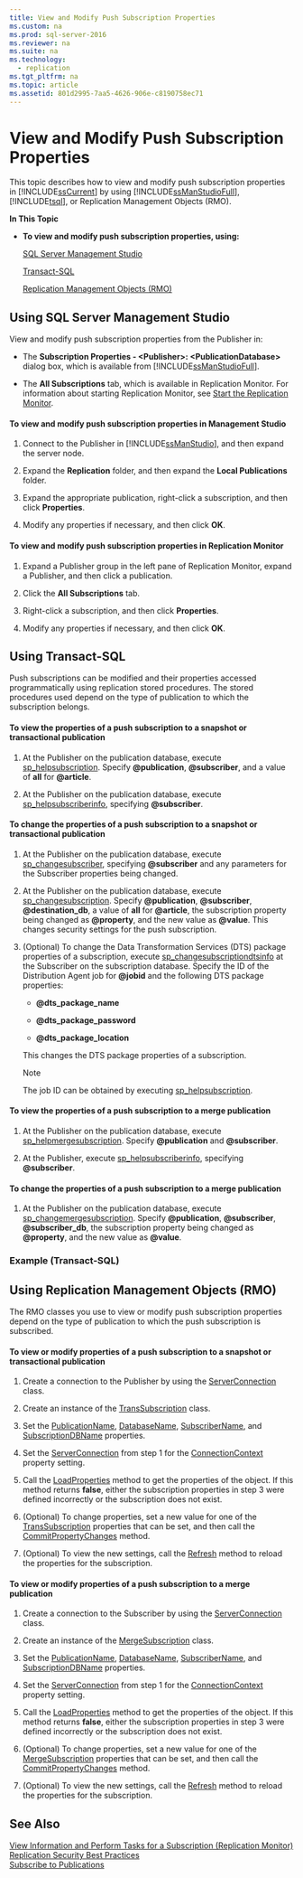 ```yaml
---
title: View and Modify Push Subscription Properties
ms.custom: na
ms.prod: sql-server-2016
ms.reviewer: na
ms.suite: na
ms.technology: 
  - replication
ms.tgt_pltfrm: na
ms.topic: article
ms.assetid: 801d2995-7aa5-4626-906e-c8190758ec71
---
```

# View and Modify Push Subscription Properties
  This topic describes how to view and modify push subscription properties in [!INCLUDE[ssCurrent](../../Token/Other/ssCurrent_md.md)] by using [!INCLUDE[ssManStudioFull](../../Token/Other/ssManStudioFull_md.md)], [!INCLUDE[tsql](../../Token/Other/tsql_md.md)], or Replication Management Objects \(RMO\).  
  
 **In This Topic**  
  
-   **To view and modify push subscription properties, using:**  
  
     [SQL Server Management Studio](#SSMSProcedure)  
  
     [Transact\-SQL](#TsqlProcedure)  
  
     [Replication Management Objects \(RMO\)](#RMOProcedure)  
  
##  <a name="SSMSProcedure"></a> Using SQL Server Management Studio  
 View and modify push subscription properties from the Publisher in:  
  
-   The **Subscription Properties \- \<Publisher\>: \<PublicationDatabase\>** dialog box, which is available from [!INCLUDE[ssManStudioFull](../../Token/Other/ssManStudioFull_md.md)].  
  
-   The **All Subscriptions** tab, which is available in Replication Monitor. For information about starting Replication Monitor, see [Start the Replication Monitor](../../Topics/TopicNameNotContainA/Start-the-Replication-Monitor.md).  
  
#### To view and modify push subscription properties in Management Studio  
  
1.  Connect to the Publisher in [!INCLUDE[ssManStudio](../../Token/Other/ssManStudio_md.md)], and then expand the server node.  
  
2.  Expand the **Replication** folder, and then expand the **Local Publications** folder.  
  
3.  Expand the appropriate publication, right\-click a subscription, and then click **Properties**.  
  
4.  Modify any properties if necessary, and then click **OK**.  
  
#### To view and modify push subscription properties in Replication Monitor  
  
1.  Expand a Publisher group in the left pane of Replication Monitor, expand a Publisher, and then click a publication.  
  
2.  Click the **All Subscriptions** tab.  
  
3.  Right\-click a subscription, and then click **Properties**.  
  
4.  Modify any properties if necessary, and then click **OK**.  
  
##  <a name="TsqlProcedure"></a> Using Transact\-SQL  
 Push subscriptions can be modified and their properties accessed programmatically using replication stored procedures. The stored procedures used depend on the type of publication to which the subscription belongs.  
  
#### To view the properties of a push subscription to a snapshot or transactional publication  
  
1.  At the Publisher on the publication database, execute [sp\_helpsubscription](../Topic/sp_helpsubscription%20\(Transact-SQL\).md). Specify **@publication**, **@subscriber**, and a value of **all** for **@article**.  
  
2.  At the Publisher on the publication database, execute [sp\_helpsubscriberinfo](../Topic/sp_helpsubscriberinfo%20\(Transact-SQL\).md), specifying **@subscriber**.  
  
#### To change the properties of a push subscription to a snapshot or transactional publication  
  
1.  At the Publisher on the publication database, execute [sp\_changesubscriber](../Topic/sp_changesubscriber%20\(Transact-SQL\).md), specifying **@subscriber** and any parameters for the Subscriber properties being changed.  
  
2.  At the Publisher on the publication database, execute [sp\_changesubscription](../Topic/sp_changesubscription%20\(Transact-SQL\).md). Specify **@publication**, **@subscriber**, **@destination\_db**, a value of **all** for **@article**, the subscription property being changed as **@property**, and the new value as **@value**. This changes security settings for the push subscription.  
  
3.  \(Optional\) To change the Data Transformation Services \(DTS\) package properties of a subscription, execute [sp\_changesubscriptiondtsinfo](../Topic/sp_changesubscriptiondtsinfo%20\(Transact-SQL\).md) at the Subscriber on the subscription database. Specify the ID of the Distribution Agent job for **@jobid** and the following DTS package properties:  
  
    -   **@dts\_package\_name**  
  
    -   **@dts\_package\_password**  
  
    -   **@dts\_package\_location**  
  
     This changes the DTS package properties of a subscription.  
  
    > [!NOTE]  
    >  The job ID can be obtained by executing [sp\_helpsubscription](../Topic/sp_helpsubscription%20\(Transact-SQL\).md).  
  
#### To view the properties of a push subscription to a merge publication  
  
1.  At the Publisher on the publication database, execute [sp\_helpmergesubscription](../Topic/sp_helpmergesubscription%20\(Transact-SQL\).md). Specify **@publication** and **@subscriber**.  
  
2.  At the Publisher, execute [sp\_helpsubscriberinfo](../Topic/sp_helpsubscriberinfo%20\(Transact-SQL\).md), specifying **@subscriber**.  
  
#### To change the properties of a push subscription to a merge publication  
  
1.  At the Publisher on the publication database, execute [sp\_changemergesubscription](../Topic/sp_changemergesubscription%20\(Transact-SQL\).md). Specify **@publication**, **@subscriber**, **@subscriber\_db**, the subscription property being changed as **@property**, and the new value as **@value**.  
  
###  <a name="TsqlExample"></a> Example \(Transact\-SQL\)  
  
##  <a name="RMOProcedure"></a> Using Replication Management Objects \(RMO\)  
 The RMO classes you use to view or modify push subscription properties depend on the type of publication to which the push subscription is subscribed.  
  
#### To view or modify properties of a push subscription to a snapshot or transactional publication  
  
1.  Create a connection to the Publisher by using the [ServerConnection](assetId:///T:Microsoft.SqlServer.Management.Common.ServerConnection) class.  
  
2.  Create an instance of the [TransSubscription](assetId:///T:Microsoft.SqlServer.Replication.TransSubscription) class.  
  
3.  Set the [PublicationName](assetId:///P:Microsoft.SqlServer.Replication.Subscription.PublicationName), [DatabaseName](assetId:///P:Microsoft.SqlServer.Replication.Subscription.DatabaseName), [SubscriberName](assetId:///P:Microsoft.SqlServer.Replication.Subscription.SubscriberName), and [SubscriptionDBName](assetId:///P:Microsoft.SqlServer.Replication.Subscription.SubscriptionDBName) properties.  
  
4.  Set the [ServerConnection](assetId:///T:Microsoft.SqlServer.Management.Common.ServerConnection) from step 1 for the [ConnectionContext](assetId:///P:Microsoft.SqlServer.Replication.ReplicationObject.ConnectionContext) property setting.  
  
5.  Call the [LoadProperties](assetId:///M:Microsoft.SqlServer.Replication.ReplicationObject.LoadProperties) method to get the properties of the object. If this method returns **false**, either the subscription properties in step 3 were defined incorrectly or the subscription does not exist.  
  
6.  \(Optional\) To change properties, set a new value for one of the [TransSubscription](assetId:///T:Microsoft.SqlServer.Replication.TransSubscription) properties that can be set, and then call the [CommitPropertyChanges](assetId:///M:Microsoft.SqlServer.Replication.ReplicationObject.CommitPropertyChanges) method.  
  
7.  \(Optional\) To view the new settings, call the [Refresh](assetId:///M:Microsoft.SqlServer.Replication.ReplicationObject.Refresh) method to reload the properties for the subscription.  
  
#### To view or modify properties of a push subscription to a merge publication  
  
1.  Create a connection to the Subscriber by using the [ServerConnection](assetId:///T:Microsoft.SqlServer.Management.Common.ServerConnection) class.  
  
2.  Create an instance of the [MergeSubscription](assetId:///T:Microsoft.SqlServer.Replication.MergeSubscription) class.  
  
3.  Set the [PublicationName](assetId:///P:Microsoft.SqlServer.Replication.Subscription.PublicationName), [DatabaseName](assetId:///P:Microsoft.SqlServer.Replication.Subscription.DatabaseName), [SubscriberName](assetId:///P:Microsoft.SqlServer.Replication.Subscription.SubscriberName), and [SubscriptionDBName](assetId:///P:Microsoft.SqlServer.Replication.Subscription.SubscriptionDBName) properties.  
  
4.  Set the [ServerConnection](assetId:///T:Microsoft.SqlServer.Management.Common.ServerConnection) from step 1 for the [ConnectionContext](assetId:///P:Microsoft.SqlServer.Replication.ReplicationObject.ConnectionContext) property setting.  
  
5.  Call the [LoadProperties](assetId:///M:Microsoft.SqlServer.Replication.ReplicationObject.LoadProperties) method to get the properties of the object. If this method returns **false**, either the subscription properties in step 3 were defined incorrectly or the subscription does not exist.  
  
6.  \(Optional\) To change properties, set a new value for one of the [MergeSubscription](assetId:///T:Microsoft.SqlServer.Replication.MergeSubscription) properties that can be set, and then call the [CommitPropertyChanges](assetId:///M:Microsoft.SqlServer.Replication.ReplicationObject.CommitPropertyChanges) method.  
  
7.  \(Optional\) To view the new settings, call the [Refresh](assetId:///M:Microsoft.SqlServer.Replication.ReplicationObject.Refresh) method to reload the properties for the subscription.  
  
## See Also  
 [View Information and Perform Tasks for a Subscription &#40;Replication Monitor&#41;](../../Topics/TopicNameContainA/View-Information-and-Perform-Tasks-for-a-Subscription--Replication-Monitor-.md)   
 [Replication Security Best Practices](../../Topics/TopicNameNotContainA/Replication-Security-Best-Practices.md)   
 [Subscribe to Publications](../../Topics/TopicNameNotContainA/Subscribe-to-Publications.md)  
  
  